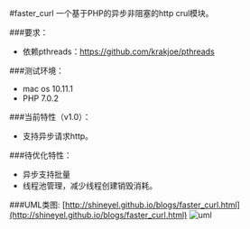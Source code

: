 #faster_curl
一个基于PHP的异步非阻塞的http crul模块。

###要求：
* 依赖pthreads：https://github.com/krakjoe/pthreads

###测试环境：
* mac os 10.11.1
* PHP 7.0.2

###当前特性（v1.0）：
* 支持异步请求http。

###待优化特性：
* 异步支持批量
* 线程池管理，减少线程创建销毁消耗。

###UML类图:
[http://shineyel.github.io/blogs/faster_curl.html](http://shineyel.github.io/blogs/faster_curl.html)
![uml](http://shineyel.github.io/images/faster_curl_01.png)
